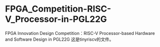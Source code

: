 # FPGA_Competition-RISC-V_Processor-in-PGL22G
FPGA Innovation Design Competition：RISC-V Processor-based Hardware and Software Design in PGL22G
这是tinyriscv的文件。

